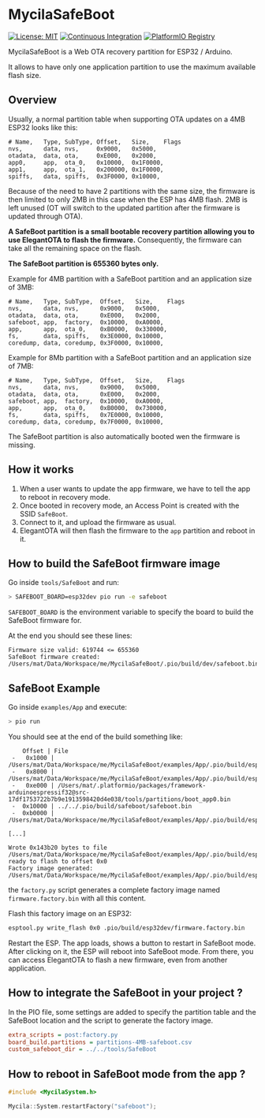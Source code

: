 # MycilaSafeBoot

[![License: MIT](https://img.shields.io/badge/License-MIT-yellow.svg)](https://opensource.org/licenses/MIT)
[![Continuous Integration](https://github.com/mathieucarbou/MycilaSafeBoot/actions/workflows/ci.yml/badge.svg)](https://github.com/mathieucarbou/MycilaSafeBoot/actions/workflows/ci.yml)
[![PlatformIO Registry](https://badges.registry.platformio.org/packages/mathieucarbou/library/MycilaSafeBoot.svg)](https://registry.platformio.org/libraries/mathieucarbou/MycilaSafeBoot)

MycilaSafeBoot is a Web OTA recovery partition for ESP32 / Arduino.

It allows to have only one application partition to use the maximum available flash size.

## Overview

Usually, a normal partition table when supporting OTA updates on a 4MB ESP32 looks like this:

```
# Name,   Type, SubType, Offset,   Size,    Flags
nvs,      data, nvs,     0x9000,   0x5000,
otadata,  data, ota,     0xE000,   0x2000,
app0,     app,  ota_0,   0x10000,  0x1F0000,
app1,     app,  ota_1,   0x200000, 0x1F0000,
spiffs,   data, spiffs,  0x3F0000, 0x10000,
```

Because of the need to have 2 partitions with the same size, the firmware is then limited to only 2MB in this case when the ESP has 4MB flash.
2MB is left unused (OT will switch to the updated partition after the firmware is updated through OTA).

**A SafeBoot partition is a small bootable recovery partition allowing you to use ElegantOTA to flash the firmware.**
Consequently, the firmware can take all the remaining space on the flash.

**The SafeBoot partition is 655360 bytes only.**

Example for 4MB partition with a SafeBoot partition and an application size of 3MB:

```
# Name,   Type, SubType,  Offset,   Size,    Flags
nvs,      data, nvs,      0x9000,   0x5000,
otadata,  data, ota,      0xE000,   0x2000,
safeboot, app,  factory,  0x10000,  0xA0000,
app,      app,  ota_0,    0xB0000,  0x330000,
fs,       data, spiffs,   0x3E0000, 0x10000,
coredump, data, coredump, 0x3F0000, 0x10000,
```

Example for 8Mb partition with a SafeBoot partition and an application size of 7MB:

```
# Name,   Type, SubType,  Offset,   Size,    Flags
nvs,      data, nvs,      0x9000,   0x5000,
otadata,  data, ota,      0xE000,   0x2000,
safeboot, app,  factory,  0x10000,  0xA0000,
app,      app,  ota_0,    0xB0000,  0x730000,
fs,       data, spiffs,   0x7E0000, 0x10000,
coredump, data, coredump, 0x7F0000, 0x10000,
```

The SafeBoot partition is also automatically booted wen the firmware is missing.

## How it works

1. When a user wants to update the app firmware, we have to tell the app to reboot in recovery mode.
2. Once booted in recovery mode, an Access Point is created with the SSID `SafeBoot`.
3. Connect to it, and upload the firmware as usual.
4. ElegantOTA will then flash the firmware to the `app` partition and reboot in it.

## How to build the SafeBoot firmware image

Go inside `tools/SafeBoot` and run:

```bash
> SAFEBOOT_BOARD=esp32dev pio run -e safeboot
```

`SAFEBOOT_BOARD` is the environment variable to specify the board to build the SafeBoot firmware for.

At the end you should see these lines:

```
Firmware size valid: 619744 <= 655360
SafeBoot firmware created: /Users/mat/Data/Workspace/me/MycilaSafeBoot/.pio/build/dev/safeboot.bin
```

## SafeBoot Example

Go inside `examples/App` and execute:

```bash
> pio run
```

You should see at the end of the build something like:

```
    Offset | File
 -   0x1000 | /Users/mat/Data/Workspace/me/MycilaSafeBoot/examples/App/.pio/build/esp32dev/bootloader.bin
 -   0x8000 | /Users/mat/Data/Workspace/me/MycilaSafeBoot/examples/App/.pio/build/esp32dev/partitions.bin
 -   0xe000 | /Users/mat/.platformio/packages/framework-arduinoespressif32@src-17df1753722b7b9e1913598420d4e038/tools/partitions/boot_app0.bin
 -  0x10000 | ../../.pio/build/safeboot/safeboot.bin
 -  0xb0000 | /Users/mat/Data/Workspace/me/MycilaSafeBoot/examples/App/.pio/build/esp32dev/firmware.bin

[...]

Wrote 0x143b20 bytes to file /Users/mat/Data/Workspace/me/MycilaSafeBoot/examples/App/.pio/build/esp32dev/firmware.factory.bin, ready to flash to offset 0x0
Factory image generated: /Users/mat/Data/Workspace/me/MycilaSafeBoot/examples/App/.pio/build/esp32dev/firmware.factory.bin
```

the `factory.py` script generates a complete factory image named `firmware.factory.bin` with all this content.

Flash this factory image on an ESP32:

```bash
esptool.py write_flash 0x0 .pio/build/esp32dev/firmware.factory.bin
```

Restart the ESP.
The app loads, shows a button to restart in SafeBoot mode.
After clicking on it, the ESP will reboot into SafeBoot mode.
From there, you can access ElegantOTA to flash a new firmware, even from another application.

## How to integrate the SafeBoot in your project ?

In the PIO file, some settings are added to specify the partition table and the SafeBoot location and the script to generate the factory image.

```ini
extra_scripts = post:factory.py
board_build.partitions = partitions-4MB-safeboot.csv
custom_safeboot_dir = ../../tools/SafeBoot
```

## How to reboot in SafeBoot mode from the app ?

```cpp
#include <MycilaSystem.h>

Mycila::System.restartFactory("safeboot");
```

